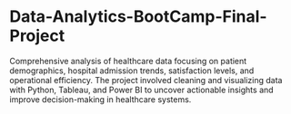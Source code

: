 # Data-Analytics-BootCamp-Final-Project
Comprehensive analysis of healthcare data focusing on patient demographics, hospital admission trends, satisfaction levels, and operational efficiency. The project involved cleaning and visualizing data with Python, Tableau, and Power BI to uncover actionable insights and improve decision-making in healthcare systems.

